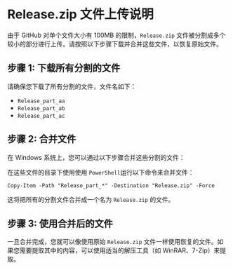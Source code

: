 # Release.zip 文件上传说明

由于 GitHub 对单个文件大小有 100MB 的限制，`Release.zip` 文件被分割成多个较小的部分进行上传。请按照以下步骤下载并合并这些文件，以恢复原始文件。

## 步骤 1: 下载所有分割的文件

请确保您下载了所有分割的文件，文件名如下：
- `Release_part_aa`
- `Release_part_ab`
- `Release_part_ac`

## 步骤 2: 合并文件

在 Windows 系统上，您可以通过以下步骤合并这些分割的文件：

在这些文件的目录下使用使用 `PowerShell`运行以下命令来合并文件：

```
Copy-Item -Path "Release_part_*" -Destination "Release.zip" -Force
```

这将把所有的分割文件合并成一个名为 `Release.zip` 的文件。

## 步骤 3: 使用合并后的文件

一旦合并完成，您就可以像使用原始 `Release.zip` 文件一样使用恢复的文件。如果您需要提取其中的内容，可以使用适当的解压工具（如 WinRAR、7-Zip）来提取。